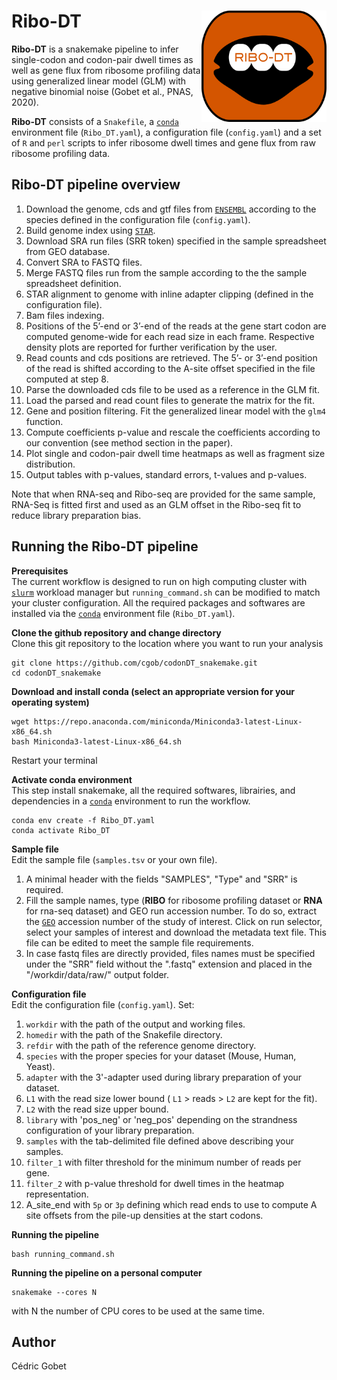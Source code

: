 # Ribo-DT <img src="logo.png" width="200" align="right" />

**Ribo-DT** is a snakemake pipeline to infer single-codon and codon-pair dwell times as well as gene flux from ribosome profiling data using generalized linear model (GLM) with negative binomial noise (Gobet et al., PNAS, 2020).

**Ribo-DT** consists of a `Snakefile`, a [`conda`](https://conda.io/docs/) environment file (`Ribo_DT.yaml`), a configuration file (`config.yaml`) and a set of `R` and `perl` scripts to infer ribosome dwell times and gene flux from raw ribosome profiling data.


## Ribo-DT pipeline overview

1. Download the genome, cds and gtf files from [`ENSEMBL`](https://www.ensembl.org/index.html) according to the species defined in the configuration file (`config.yaml`).  
2. Build genome index using [`STAR`](https://github.com/alexdobin/STAR).
3. Download SRA run files (SRR token) specified in the sample spreadsheet from GEO database.
4. Convert SRA to FASTQ files.
5. Merge FASTQ files run from the sample according to the the sample spreadsheet definition.
6. STAR alignment to genome with inline adapter clipping (defined in the configuration file).
7. Bam files indexing.
8. Positions of the 5’-end or 3’-end of the reads at the gene start codon are computed genome-wide for each read size in each frame. Respective density plots are reported for further verification by the user.
9. Read counts and cds positions are retrieved. The 5’- or 3’-end position of the read is shifted according to the A-site offset specified in the file computed at step 8.
10. Parse the downloaded cds file to be used as a reference in the GLM fit.
11. Load the parsed and read count files to generate the matrix for the fit.
12. Gene and position filtering. Fit the generalized linear model with the `glm4` function.
13. Compute coefficients p-value and rescale the coefficients according to our convention (see method section in the paper).
14. Plot single and codon-pair dwell time heatmaps as well as fragment size distribution.
15. Output tables with p-values, standard errors, t-values and p-values.

Note that when RNA-seq and Ribo-seq are provided for the same sample, RNA-Seq is fitted first and used as an GLM offset in the Ribo-seq fit to reduce library preparation bias. 

## Running the Ribo-DT pipeline

**Prerequisites**  
The current workflow is designed to run on high computing cluster with [`slurm`](https://slurm.schedmd.com/) workload manager but `running_command.sh` can be modified to match your cluster configuration. All the required packages and softwares are installed via the [`conda`](https://conda.io/docs/) environment file (`Ribo_DT.yaml`).

**Clone the github repository and change directory**  
Clone this git repository to the location where you want to run your analysis 
```
git clone https://github.com/cgob/codonDT_snakemake.git
cd codonDT_snakemake
```
**Download and install conda (select an appropriate version for your operating system)**
```
wget https://repo.anaconda.com/miniconda/Miniconda3-latest-Linux-x86_64.sh
bash Miniconda3-latest-Linux-x86_64.sh
```
Restart your terminal

**Activate conda environment**  
This step install snakemake, all the required softwares, librairies, and dependencies in a [`conda`](https://conda.io/docs/) environment to run the workflow.
```
conda env create -f Ribo_DT.yaml
conda activate Ribo_DT
```
**Sample file**  
Edit the sample file (`samples.tsv` or your own file).  
1. A minimal header with the fields "SAMPLES", "Type" and "SRR" is required.  
2. Fill the sample names, type (**RIBO** for ribosome profiling dataset or **RNA** for rna-seq dataset) and GEO run accession number. To do so, extract the [`GEO`](https://www.ncbi.nlm.nih.gov/geo/) accession number of the study of interest. Click on run selector, select your samples of interest and download the metadata text file. This file can be edited to meet the sample file requirements.
3. In case fastq files are directly provided, files names must be specified under the "SRR" field without the ".fastq" extension and placed in the "/workdir/data/raw/" output folder.

**Configuration file**  
Edit the configuration file (`config.yaml`). Set: 
1. `workdir` with the path of the output and working files.  
2. `homedir` with the path of the Snakefile directory.  
3. `refdir` with the path of the reference genome directory.
4. `species` with the proper species for your dataset (Mouse, Human, Yeast).  
5. `adapter` with the 3'-adapter used during library preparation of your dataset.
6. `L1` with the read size lower bound ( `L1` > reads > `L2` are kept for the fit).  
7. `L2` with the read size upper bound.  
8. `library` with 'pos_neg' or 'neg_pos' depending on the strandness configuration of your library preparation.  
9. `samples` with the tab-delimited file defined above describing your samples.
10. `filter_1` with filter threshold for the minimum number of reads per gene.
11. `filter_2` with p-value threshold for dwell times in the heatmap representation.
12. A_site_end with `5p` or `3p` defining which read ends to use to compute A site offsets from the pile-up densities at the start codons.

**Running the pipeline**
```
bash running_command.sh
```
**Running the pipeline on a personal computer**
```
snakemake --cores N
```
with N the number of CPU cores to be used at the same time. 

## Author
Cédric Gobet
